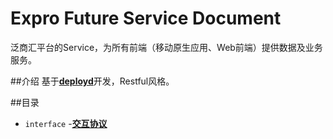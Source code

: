 # Expro Future Service Document
泛商汇平台的Service，为所有前端（移动原生应用、Web前端）提供数据及业务服务。

##介绍
基于[**deployd**](https://github.com/deployd/deployd)开发，Restful风格。

##目录
 * `interface` -[**交互协议**](interface)